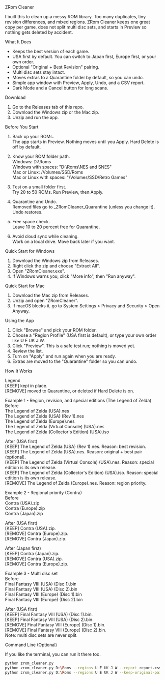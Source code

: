 ZRom Cleaner

I built this to clean up a messy ROM library. Too many duplicates, tiny revision differences, and mixed regions. ZRom Cleaner keeps one great copy per game, does not split multi disc sets, and starts in Preview so nothing gets deleted by accident.

What It Does

- Keeps the best version of each game.
- USA first by default. You can switch to Japan first, Europe first, or your own order.
- Optional "Original + Best Revision" pairing.
- Multi disc sets stay intact.
- Moves extras to a Quarantine folder by default, so you can undo.
- Simple app window with Preview, Apply, Undo, and a CSV report.
- Dark Mode and a Cancel button for long scans.

Download

1. Go to the Releases tab of this repo.
2. Download the Windows zip or the Mac zip.
3. Unzip and run the app.

Before You Start

1) Back up your ROMs.  
   The app starts in Preview. Nothing moves until you Apply. Hard Delete is off by default.

2) Know your ROM folder path.  
   Windows: D:\Roms  
   Windows with spaces: "D:\Roms\NES and SNES"  
   Mac or Linux: /Volumes/SSD/Roms  
   Mac or Linux with spaces: "/Volumes/SSD/Retro Games"

3) Test on a small folder first.  
   Try 20 to 50 ROMs. Run Preview, then Apply.

4) Quarantine and Undo.  
   Removed files go to _ZRomCleaner_Quarantine (unless you change it). Undo restores.

5) Free space check.  
   Leave 10 to 20 percent free for Quarantine.

6) Avoid cloud sync while cleaning.  
   Work on a local drive. Move back later if you want.

Quick Start for Windows

1. Download the Windows zip from Releases.
2. Right click the zip and choose "Extract All".
3. Open "ZRomCleaner.exe".
4. If Windows warns you, click "More info", then "Run anyway".

Quick Start for Mac

1. Download the Mac zip from Releases.
2. Unzip and open "ZRomCleaner".
3. If macOS blocks it, go to System Settings > Privacy and Security > Open Anyway.

Using the App

1. Click "Browse" and pick your ROM folder.
2. Choose a "Region Profile" (USA first is default), or type your own order like U E UK J W.
3. Click "Preview". This is a safe test run; nothing is moved yet.
4. Review the list.
5. Turn on "Apply" and run again when you are ready.
6. Extras are moved to the "Quarantine" folder so you can undo.

How It Works

Legend  
[KEEP] kept in place.  
[REMOVE] moved to Quarantine, or deleted if Hard Delete is on.

Example 1 - Region, revision, and special editions (The Legend of Zelda)  
Before  
The Legend of Zelda (USA).nes  
The Legend of Zelda (USA) (Rev 1).nes  
The Legend of Zelda (Europe).nes  
The Legend of Zelda (Virtual Console) (USA).nes  
The Legend of Zelda (Collector's Edition) (USA).iso

After (USA first)  
[KEEP]   The Legend of Zelda (USA) (Rev 1).nes. Reason: best revision.  
[KEEP]   The Legend of Zelda (USA).nes. Reason: original + best pair (optional).  
[KEEP]   The Legend of Zelda (Virtual Console) (USA).nes. Reason: special edition is its own release.  
[KEEP]   The Legend of Zelda (Collector's Edition) (USA).iso. Reason: special edition is its own release.  
[REMOVE] The Legend of Zelda (Europe).nes. Reason: region priority.

Example 2 - Regional priority (Contra)  
Before  
Contra (USA).zip  
Contra (Europe).zip  
Contra (Japan).zip

After (USA first)  
[KEEP]   Contra (USA).zip.  
[REMOVE] Contra (Europe).zip.  
[REMOVE] Contra (Japan).zip.

After (Japan first)  
[KEEP]   Contra (Japan).zip.  
[REMOVE] Contra (USA).zip.  
[REMOVE] Contra (Europe).zip.

Example 3 - Multi disc set  
Before  
Final Fantasy VIII (USA) (Disc 1).bin  
Final Fantasy VIII (USA) (Disc 2).bin  
Final Fantasy VIII (Europe) (Disc 1).bin  
Final Fantasy VIII (Europe) (Disc 2).bin

After (USA first)  
[KEEP]   Final Fantasy VIII (USA) (Disc 1).bin.  
[KEEP]   Final Fantasy VIII (USA) (Disc 2).bin.  
[REMOVE] Final Fantasy VIII (Europe) (Disc 1).bin.  
[REMOVE] Final Fantasy VIII (Europe) (Disc 2).bin.  
Note: multi disc sets are never split.

Command Line (Optional)

If you like the terminal, you can run it there too.

```bash
python zrom_cleaner.py
python zrom_cleaner.py D:\Roms --regions U E UK J W --report report.csv
python zrom_cleaner.py D:\Roms --regions U E UK J W --keep-original-pair --apply
```


